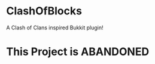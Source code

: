 ClashOfBlocks
=============
A Clash of Clans inspired Bukkit plugin!

This Project is ABANDONED
============
